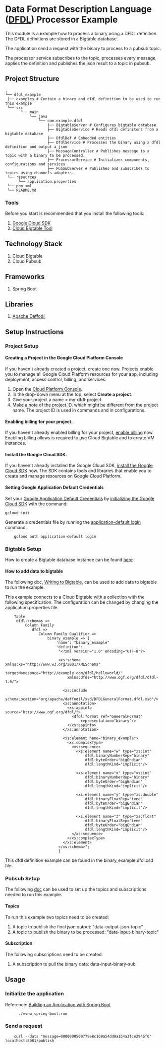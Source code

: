 # Data Format Description Language ([DFDL](https://en.wikipedia.org/wiki/Data_Format_Description_Language)) Processor Example
This module is a example how to process a binary using a DFDL definition.
The DFDL definitions are stored in a Bigtable database.

The application send a request with the binary to process to a pubsub topic.

The processor service subscribes to the topic, processes every message,
applies the definition and publishes the json result to a topic in pubsub.

## Project Structure

```
.
└── dfdl_example
 ├── examples # Contain a binary and dfdl definition to be used to run this example
 └── src
       └── main
           └── java
               └── com.example.dfdl
                   ├── BigtableServer # Configures bigtable database
                   ├── BigtableService # Reads dfdl definitons from a bigtable database
                   ├── DfdlDef # Embedded entities
                   ├── DfdlService # Processes the binary using a dfdl definition and output a json
                   ├── MessageController # Publishes message to a topic with a binary to be processed.
                   ├── ProcessorService # Initializes components, configurations and services.
                   ├── PubSubServer # Publishes and subscribes to topics using channels adapters.
 └── resources
      └── application.properties
 └── pom.xml
 └── README.md
```

### Tools

Before you start is recommended that you install the following tools:

1. [Google Cloud SDK](https://cloud.google.com/sdk/docs/install)
2. [Cloud Bigtable Tool](https://cloud.google.com/bigtable/docs/cbt-overview)

## Technology Stack
1. Cloud Bigtable
2. Cloud Pubsub

## Frameworks
1. Spring Boot

## Libraries
1. [Apache Daffodil](https://daffodil.apache.org/)

## Setup Instructions
### Project Setup
#### Creating a Project in the Google Cloud Platform Console

If you haven't already created a project, create one now. Projects enable you to
manage all Google Cloud Platform resources for your app, including deployment,
access control, billing, and services.

1. Open the [Cloud Platform Console][cloud-console].
1. In the drop-down menu at the top, select **Create a project**.
1. Give your project a name = my-dfdl-project
1. Make a note of the project ID, which might be different from the project
   name. The project ID is used in commands and in configurations.

[cloud-console]: https://console.cloud.google.com/

#### Enabling billing for your project.

If you haven't already enabled billing for your project, [enable
billing][enable-billing] now.  Enabling billing allows is required to use Cloud Bigtable
and to create VM instances.

[enable-billing]: https://console.cloud.google.com/project/_/settings

#### Install the Google Cloud SDK.

If you haven't already installed the Google Cloud SDK, [install the Google
Cloud SDK][cloud-sdk] now. The SDK contains tools and libraries that enable you
to create and manage resources on Google Cloud Platform.

[cloud-sdk]: https://cloud.google.com/sdk/

#### Setting Google Application Default Credentials

Set your [Google Application Default
Credentials][application-default-credentials] by [initializing the Google Cloud
SDK][cloud-sdk-init] with the command:

```
gcloud init
```
Generate a credentials file by running the
[application-default login](https://cloud.google.com/sdk/gcloud/reference/auth/application-default/login) command:

```
    gcloud auth application-default login
```

[cloud-sdk-init]: https://cloud.google.com/sdk/docs/initializing
[application-default-credentials]: https://developers.google.com/identity/protocols/application-default-credentials

### Bigtable Setup
How to create a Bigtable database instance can be found [here](https://cloud.google.com/bigtable/docs/creating-instance)

#### How to add data to bigtable
The following doc, [Writing to Bigtable](https://cloud.google.com/bigtable/docs/writing-data),
can be used to add data to bigtable to run the example.

This example connects to a Cloud Bigtable with a collection with the
following specification.
The configuration can be changed by changing the application.properties file.
```
    Table
     dfdl-schemas =>
         Column Family
            dfdl => 
               Column Family Qualifier => 
                   binary_example => {
                       'name': "binary_example"
                       'definiton':
                        "<?xml version="1.0" encoding="UTF-8"?>

                        <xs:schema xmlns:xs="http://www.w3.org/2001/XMLSchema"
                            targetNamespace="http://example.com/dfdl/helloworld/"
                            xmlns:dfdl="http://www.ogf.org/dfdl/dfdl-1.0/">
                        
                          <xs:include
                              schemaLocation="org/apache/daffodil/xsd/DFDLGeneralFormat.dfdl.xsd"/>
                          <xs:annotation>
                            <xs:appinfo source="http://www.ogf.org/dfdl/">
                              <dfdl:format ref="GeneralFormat"
                                  representation="binary"/>
                            </xs:appinfo>
                          </xs:annotation>
                        
                          <xs:element name="binary_example">
                            <xs:complexType>
                              <xs:sequence>
                                <xs:element name="w" type="xs:int"
                                    dfdl:binaryNumberRep="binary"
                                    dfdl:byteOrder="bigEndian"
                                    dfdl:lengthKind="implicit"/>
                        
                                <xs:element name="x" type="xs:int"
                                    dfdl:binaryNumberRep="binary"
                                    dfdl:byteOrder="bigEndian"
                                    dfdl:lengthKind="implicit"/>
                        
                                <xs:element name="y" type="xs:double"
                                    dfdl:binaryFloatRep="ieee"
                                    dfdl:byteOrder="bigEndian"
                                    dfdl:lengthKind="implicit"/>
                        
                                <xs:element name="z" type="xs:float"
                                    dfdl:binaryFloatRep="ieee"
                                    dfdl:byteOrder="bigEndian"
                                    dfdl:lengthKind="implicit"/>
                              </xs:sequence>
                            </xs:complexType>
                          </xs:element>
                        </xs:schema>";
                        }
```
This dfdl definition example can be found in the binary_example.dfdl.xsd file.

### Pubsub Setup
The following [doc](https://cloud.google.com/pubsub/docs/quickstart-console)
can be used to set up the topics and subscriptions needed to run this example.

#### Topics
To run this example two topics need to be created:
1. A topic to publish the final json output: "data-output-json-topic"
2. A topic to publish the binary to be processed: "data-input-binary-topic"

#### Subscription
The following subscriptions need to be created:
1. A subscription to pull the binary data: data-input-binary-sub

## Usage
### Initialize the application
Reference: [Building an Application with Spring Boot](https://spring.io/guides/gs/spring-boot/)
```
      ./mvnw spring-boot:run
```
### Send a request
```
    curl --data "message=0000000500779e8c169a54dd0a1b4a3fce2946f6" localhost:8081/publish
```